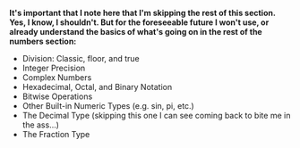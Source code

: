 **It's important that I note here that I'm skipping the rest of this section.  Yes, I know, I shouldn't.  But for the foreseeable future I won't use, or already understand the basics of what's going on in the rest of the numbers section:**
* Division: Classic, floor, and true
* Integer Precision
* Complex Numbers
* Hexadecimal, Octal, and Binary Notation
* Bitwise Operations
* Other Built-in Numeric Types (e.g. sin, pi, etc.)
* The Decimal Type (skipping this one I can see coming back to bite me in the ass...)
* The Fraction Type
